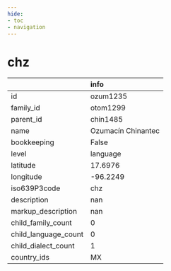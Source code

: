 ```yaml
---
hide:
- toc
- navigation
---
```

# chz
|                      | info               |
|:---------------------|:-------------------|
| id                   | ozum1235           |
| family_id            | otom1299           |
| parent_id            | chin1485           |
| name                 | Ozumacín Chinantec |
| bookkeeping          | False              |
| level                | language           |
| latitude             | 17.6976            |
| longitude            | -96.2249           |
| iso639P3code         | chz                |
| description          | nan                |
| markup_description   | nan                |
| child_family_count   | 0                  |
| child_language_count | 0                  |
| child_dialect_count  | 1                  |
| country_ids          | MX                 |